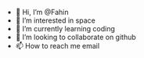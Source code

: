 - 👋 Hi, I’m @Fahin
- 👀 I’m interested in space
- 🌱 I’m currently learning coding
- 💞️ I’m looking to collaborate on github
- 📫 How to reach me email

<!---
Fahin/Fahin is a ✨ special ✨ repository because its `README.md` (this file) appears on your GitHub profile.
You can click the Preview link to take a look at your changes.
--->

